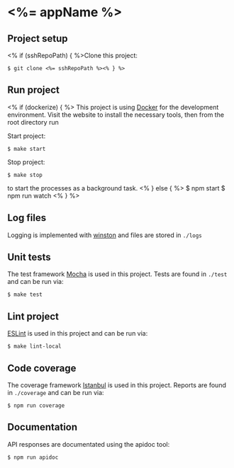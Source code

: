 # <%= appName %>

## Project setup

<% if (sshRepoPath) { %>Clone this project:

    $ git clone <%= sshRepoPath %><% } %>

## Run project
<% if (dockerize) { %>
This project is using [Docker](http://www.docker.com) for the development environment. Visit the website to install the
necessary tools, then from the root directory run

Start project:

    $ make start

Stop project:

    $ make stop

to start the processes as a background task.
<% } else { %>
    $ npm start
    $ npm run watch
<% } %>
## Log files

Logging is implemented with [winston](https://github.com/winstonjs/winston) and files are stored in `./logs`

## Unit tests

The test framework [Mocha](http://mochajs.org) is used in this project. Tests are found in `./test` and
can be run via:

    $ make test

## Lint project

[ESLint](https://eslint.org) is used in this project and can be run via:

    $ make lint-local

## Code coverage

The coverage framework [Istanbul](https://github.com/gotwarlost/istanbul) is used in this project. Reports are found in `./coverage` and
can be run via:

    $ npm run coverage

## Documentation

API responses are documentated using the apidoc tool:

    $ npm run apidoc
